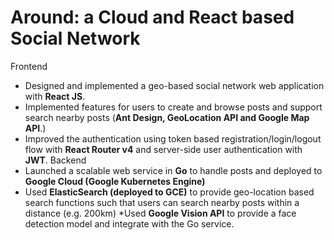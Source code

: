# Around: a Cloud and React based Social Network
Frontend
* Designed and implemented a geo-based social network web application with **React JS**. 
* Implemented features for users to create and browse posts and support search nearby posts (**Ant Design, GeoLocation API and Google Map API**.)
* Improved the authentication using token based registration/login/logout flow with **React Router v4** and server-side user authentication with **JWT**. 
Backend
* Launched a scalable web service in **Go** to handle posts and deployed to **Google Cloud (Google Kubernetes Engine)** 
* Used **ElasticSearch (deployed to GCE)** to provide geo-location based search functions such that users can search nearby posts within a distance (e.g. 200km)
*Used **Google Vision API** to provide a face detection model and integrate with the Go service.
